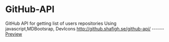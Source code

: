 # GitHub-API
GitHub API for getting list of users repositories Using javascript,MDBootsrap, DevIcons
http://github.shafigh.se/github-api/ ------ <a href="https://github.shafigh.se/GitHub-API/" target="_blank">Preview</a>
